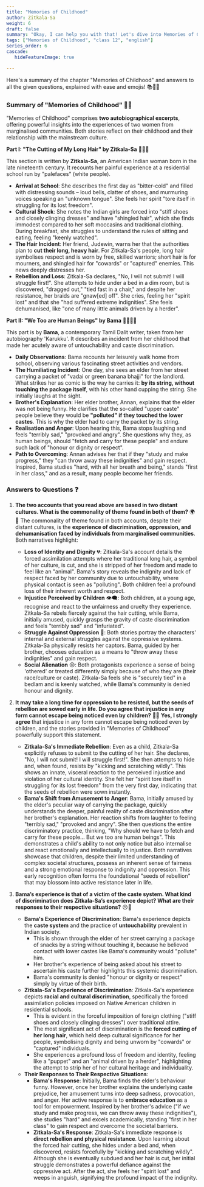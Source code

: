 ```yaml
---
title: "Memories of Childhood"
author: Zitkala-Sa
weight: 6
draft: false
summary: "Okay, I can help you with that! Let's dive into Memories of Childhood and the questions related to it ..."
tags: ["Memories of Childhood", "class 12", "english"]
series_order: 6
cascade:
   hideFeatureImage: true

---
```


Here's a summary of the chapter "Memories of Childhood" and answers to all the given questions, explained with ease and emojis! 📚👶👧

### Summary of "Memories of Childhood" 📖✨

"Memories of Childhood" comprises **two autobiographical excerpts**, offering powerful insights into the experiences of two women from marginalised communities. Both stories reflect on their childhood and their relationship with the mainstream culture.

**Part I: "The Cutting of My Long Hair" by Zitkala-Sa** 💇‍♀️😔

This section is written by **Zitkala-Sa**, an American Indian woman born in the late nineteenth century. It recounts her painful experience at a residential school run by "palefaces" (white people).

*   **Arrival at School**: She describes the first day as "bitter-cold" and filled with distressing sounds – loud bells, clatter of shoes, and murmuring voices speaking an "unknown tongue". She feels her spirit "tore itself in struggling for its lost freedom".
*   **Cultural Shock**: She notes the Indian girls are forced into "stiff shoes and closely clinging dresses" and have "shingled hair", which she finds immodest compared to her soft moccasins and traditional clothing. During breakfast, she struggles to understand the rules of sitting and eating, feeling "keenly watched".
*   **The Hair Incident**: Her friend, Judewin, warns her that the authorities plan to **cut their long, heavy hair**. For Zitkala-Sa's people, long hair symbolises respect and is worn by free, skilled warriors; short hair is for mourners, and shingled hair for "cowards" or "captured" enemies. This news deeply distresses her.
*   **Rebellion and Loss**: Zitkala-Sa declares, "No, I will not submit! I will struggle first!". She attempts to hide under a bed in a dim room, but is discovered, "dragged out," "tied fast in a chair," and despite her resistance, her braids are "gnaw[ed] off". She cries, feeling her "spirit lost" and that she "had suffered extreme indignities". She feels dehumanised, like "one of many little animals driven by a herder".

**Part II: "We Too are Human Beings" by Bama** 🧍‍♀️🚫🤝

This part is by **Bama**, a contemporary Tamil Dalit writer, taken from her autobiography 'Karukku'. It describes an incident from her childhood that made her acutely aware of untouchability and caste discrimination.

*   **Daily Observations**: Bama recounts her leisurely walk home from school, observing various fascinating street activities and vendors.
*   **The Humiliating Incident**: One day, she sees an elder from her street carrying a packet of "vadai or green banana bhajji" for the landlord. What strikes her as comic is the way he carries it: **by its string, without touching the package itself**, with his other hand cupping the string. She initially laughs at the sight.
*   **Brother's Explanation**: Her elder brother, Annan, explains that the elder was not being funny. He clarifies that the so-called "upper caste" people believe they would be **"polluted" if they touched the lower castes**. This is why the elder had to carry the packet by its string.
*   **Realisation and Anger**: Upon hearing this, Bama stops laughing and feels "terribly sad," "provoked and angry". She questions why they, as human beings, should "fetch and carry for these people" and endure such lack of "honour or dignity or respect".
*   **Path to Overcoming**: Annan advises her that if they "study and make progress," they "can throw away these indignities" and gain respect. Inspired, Bama studies "hard, with all her breath and being," stands "first in her class," and as a result, many people become her friends.

### Answers to Questions ❓

1.  **The two accounts that you read above are based in two distant cultures. What is the commonality of theme found in both of them?** 🌍🤝
    The commonality of theme found in both accounts, despite their distant cultures, is the **experience of discrimination, oppression, and dehumanisation faced by individuals from marginalised communities**. Both narratives highlight:
    *   **Loss of Identity and Dignity** 💔: Zitkala-Sa's account details the forced assimilation attempts where her traditional long hair, a symbol of her culture, is cut, and she is stripped of her freedom and made to feel like an "animal". Bama's story reveals the indignity and lack of respect faced by her community due to untouchability, where physical contact is seen as "polluting". Both children feel a profound loss of their inherent worth and respect.
    *   **Injustice Perceived by Children** 👁️‍🗨️: Both children, at a young age, recognise and react to the unfairness and cruelty they experience. Zitkala-Sa rebels fiercely against the hair cutting, while Bama, initially amused, quickly grasps the gravity of caste discrimination and feels "terribly sad" and "infuriated".
    *   **Struggle Against Oppression** 💪: Both stories portray the characters' internal and external struggles against the oppressive systems. Zitkala-Sa physically resists her captors. Bama, guided by her brother, chooses education as a means to "throw away these indignities" and gain respect.
    *   **Social Alienation** 😔: Both protagonists experience a sense of being 'othered' or treated differently simply because of who they are (their race/culture or caste). Zitkala-Sa feels she is "securely tied" in a bedlam and is keenly watched, while Bama's community is denied honour and dignity.

2.  **It may take a long time for oppression to be resisted, but the seeds of rebellion are sowed early in life. Do you agree that injustice in any form cannot escape being noticed even by children?** 🌱🔥
    **Yes, I strongly agree** that injustice in any form cannot escape being noticed even by children, and the stories provided in "Memories of Childhood" powerfully support this statement.
    *   **Zitkala-Sa's Immediate Rebellion**: Even as a child, Zitkala-Sa explicitly refuses to submit to the cutting of her hair. She declares, "No, I will not submit! I will struggle first!". She then attempts to hide and, when found, resists by "kicking and scratching wildly". This shows an innate, visceral reaction to the perceived injustice and violation of her cultural identity. She felt her "spirit tore itself in struggling for its lost freedom" from the very first day, indicating that the seeds of rebellion were sown instantly.
    *   **Bama's Shift from Amusement to Anger**: Bama, initially amused by the elder's peculiar way of carrying the package, quickly understands the deeper, painful reality of caste discrimination after her brother's explanation. Her reaction shifts from laughter to feeling "terribly sad," "provoked and angry". She then questions the entire discriminatory practice, thinking, "Why should we have to fetch and carry for these people... But we too are human beings". This demonstrates a child's ability to not only notice but also internalise and react emotionally and intellectually to injustice.
    Both narratives showcase that children, despite their limited understanding of complex societal structures, possess an inherent sense of fairness and a strong emotional response to indignity and oppression. This early recognition often forms the foundational "seeds of rebellion" that may blossom into active resistance later in life.

3.  **Bama’s experience is that of a victim of the caste system. What kind of discrimination does Zitkala-Sa’s experience depict? What are their responses to their respective situations?** 😢🚫
    *   **Bama's Experience of Discrimination**: Bama's experience depicts the **caste system** and the practice of **untouchability** prevalent in Indian society.
        *   This is shown through the elder of her street carrying a package of snacks by a string without touching it, because he believed contact with lower castes like Bama's community would "pollute" him.
        *   Her brother's experience of being asked about his street to ascertain his caste further highlights this systemic discrimination.
        *   Bama's community is denied "honour or dignity or respect" simply by virtue of their birth.
    *   **Zitkala-Sa's Experience of Discrimination**: Zitkala-Sa's experience depicts **racial and cultural discrimination**, specifically the forced assimilation policies imposed on Native American children in residential schools.
        *   This is evident in the forceful imposition of foreign clothing ("stiff shoes and closely clinging dresses") over traditional attire.
        *   The most significant act of discrimination is the **forced cutting of her long hair**, which held deep cultural significance for her people, symbolising dignity and being unworn by "cowards" or "captured" individuals.
        *   She experiences a profound loss of freedom and identity, feeling like a "puppet" and an "animal driven by a herder", highlighting the attempt to strip her of her cultural heritage and individuality.
    *   **Their Responses to Their Respective Situations**:
        *   **Bama's Response**: Initially, Bama finds the elder's behaviour funny. However, once her brother explains the underlying caste prejudice, her amusement turns into deep sadness, provocation, and anger. Her active response is to **embrace education** as a tool for empowerment. Inspired by her brother's advice ("if we study and make progress, we can throw away these indignities"), she studies "hard" and excels academically, standing "first in her class" to gain respect and overcome the societal barriers.
        *   **Zitkala-Sa's Response**: Zitkala-Sa's immediate response is **direct rebellion and physical resistance**. Upon learning about the forced hair cutting, she hides under a bed and, when discovered, resists forcefully by "kicking and scratching wildly". Although she is eventually subdued and her hair is cut, her initial struggle demonstrates a powerful defiance against the oppressive act. After the act, she feels her "spirit lost" and weeps in anguish, signifying the profound impact of the indignity.